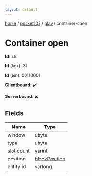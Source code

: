 ```yaml
---
layout: default
---
```


[home](/)  /  [pocket105](/protocol/pocket105)  /  [play](/protocol/pocket105/play)  /  container-open

# Container open

**Id**: 49

**Id** (hex): 31

**Id** (bin): 00110001

**Clientbound**: ✔️

**Serverbound**: ✖️

## Fields

Name | Type
---|---
window | ubyte
type | ubyte
slot count | varint
position | [blockPosition](/protocol/pocket105/types/block-position)
entity id | varlong

